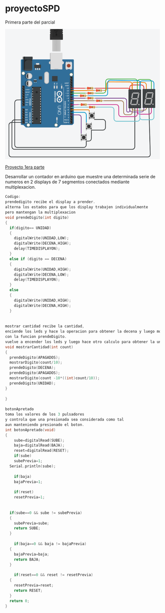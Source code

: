 # proyectoSPD
Primera parte del parcial


![Primera parte del proyecto](https://github.com/AlvaGabriell/proyectoSPD/blob/main/Imagenes%20Proyectos/1er%20proyecto.png?raw=true)

[Proyecto 1era parte](https://www.tinkercad.com/things/gAemcLuC6ex-parte-1-proyecto-gabriel-alva/editel?sharecode=HLoxwAN4L0HkfC0XOirH4gJgcmiTHVmwimBpfrpmqdE)

Desarrollar un contador en arduino que muestre una determinada serie de numeros en 2 displays de 7 segmentos conectados mediante multiplexacion.
```cpp
Codigo: 
prendedigito recibe el display a prender.
alterna los estados para que los display trabajen individualmente
pero mantengan la multiplexacion 
void prendeDigito(int digito)
{
  if(digito== UNIDAD)
  {
  	digitalWrite(UNIDAD,LOW);
    digitalWrite(DECENA,HIGH);
    delay(TIMEDISPLAYON);
  }
  else if (digito == DECENA)
  {
  	digitalWrite(UNIDAD,HIGH);
    digitalWrite(DECENA,LOW);
    delay(TIMEDISPLAYON);
  }
  else
  {
  	digitalWrite(UNIDAD,HIGH);
    digitalWrite(DECENA,HIGH);
  }


mostrar cantidad recibe la cantidad,
enciende los leds y hace la operacion para obtener la decena y luego mostrarla 
con la funcion prendeDigito.
vuelve a encender los leds y luego hace otro calculo para obtener la unidad y tambien mostrarla.
void mostrarCantidad(int count)
{
  prendeDigito(APAGADOS);
  mostrarDigito(count/10);
  prendeDigito(DECENA);
  prendeDigito(APAGADOS);
  mostrarDigito(count -10*((int)count/10));
  prendeDigito(UNIDAD);
}

}

botonApretado 
toma los valores de los 3 pulsadores 
y controla que una presionada sea considerada como tal
aun manteniendo presionado el boton. 
int botonApretado(void)
{
	sube=digitalRead(SUBE);
  	baja=digitalRead(BAJA);
 	reset=digitalRead(RESET);
  	if(sube)
 	subePrevia=1;
  Serial.println(sube);
 
    if(baja)
 	bajaPrevia=1;
  
  	if(reset)
 	resetPrevia=1;

  
  if(sube==0 && sube != subePrevia)
  {
  	subePrevia=sube;
    return SUBE;
  }
  
    if(baja==0 && baja != bajaPrevia)
  {
  	bajaPrevia=baja;
    return BAJA;
  }
  
  	if(reset==0 && reset != resetPrevia)
  {
  	resetPrevia=reset;
    return RESET;
  }
  return 0;
}



